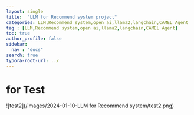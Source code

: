 ```yaml
---
layout: single
title:  "LLM for Recommend system project"
categories: LLM,Recommend system,open ai,llama2,langchain,CAMEL Agent
tag : [LLM,Recommend system,open ai,llama2,langchain,CAMEL Agent]
toc: true
author_profile: false
sidebar:
  nav : "docs"
search: true
typora-root-url: ../
---
```




# for Test 



![test2](/images/2024-01-10-LLM for Recommend system/test2.png)
